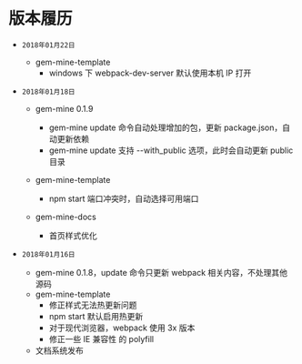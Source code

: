 # 版本履历

* `2018年01月22日`
  * gem-mine-template
    * windows 下 webpack-dev-server 默认使用本机 IP 打开

* `2018年01月18日`

  * gem-mine 0.1.9
    * gem-mine update 命令自动处理增加的包，更新 package.json，自动更新依赖
    * gem-mine update 支持 --with_public 选项，此时会自动更新 public 目录

  * gem-mine-template
    * npm start 端口冲突时，自动选择可用端口
  * gem-mine-docs
    * 首页样式优化

* `2018年01月16日`

  * gem-mine 0.1.8，update 命令只更新 webpack 相关内容，不处理其他源码
  * gem-mine-template
    * 修正样式无法热更新问题
    * npm start 默认启用热更新
    * 对于现代浏览器，webpack 使用 3x 版本
    * 修正一些 IE 兼容性 的 polyfill
  * 文档系统发布
